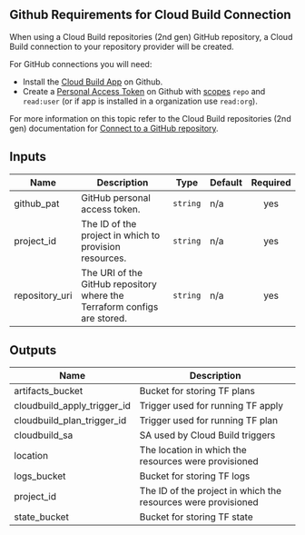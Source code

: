 ## Github Requirements for Cloud Build Connection

When using a Cloud Build repositories (2nd gen) GitHub repository, a Cloud Build connection to your repository provider will be created.

For GitHub connections you will need:

- Install the [Cloud Build App](https://github.com/apps/google-cloud-build) on Github.
- Create a [Personal Access Token](https://docs.github.com/en/authentication/keeping-your-account-and-data-secure/creating-a-personal-access-token) on Github with [scopes](https://docs.github.com/en/apps/oauth-apps/building-oauth-apps/scopes-for-oauth-apps#available-scopes) `repo` and `read:user` (or if app is installed in a organization use `read:org`).

For more information on this topic refer to the Cloud Build repositories (2nd gen) documentation for
[Connect to a GitHub repository](https://cloud.google.com/build/docs/automating-builds/github/connect-repo-github?generation=2nd-gen).

<!-- BEGINNING OF PRE-COMMIT-TERRAFORM DOCS HOOK -->
## Inputs

| Name | Description | Type | Default | Required |
|------|-------------|------|---------|:--------:|
| github\_pat | GitHub personal access token. | `string` | n/a | yes |
| project\_id | The ID of the project in which to provision resources. | `string` | n/a | yes |
| repository\_uri | The URI of the GitHub repository where the Terraform configs are stored. | `string` | n/a | yes |

## Outputs

| Name | Description |
|------|-------------|
| artifacts\_bucket | Bucket for storing TF plans |
| cloudbuild\_apply\_trigger\_id | Trigger used for running TF apply |
| cloudbuild\_plan\_trigger\_id | Trigger used for running TF plan |
| cloudbuild\_sa | SA used by Cloud Build triggers |
| location | The location in which the resources were provisioned |
| logs\_bucket | Bucket for storing TF logs |
| project\_id | The ID of the project in which the resources were provisioned |
| state\_bucket | Bucket for storing TF state |

<!-- END OF PRE-COMMIT-TERRAFORM DOCS HOOK -->
